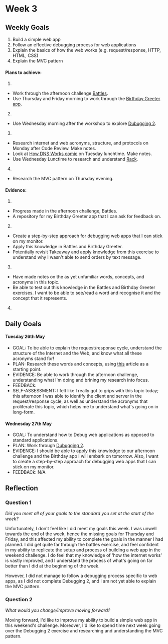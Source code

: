 # Week 3

## Weekly Goals

1. Build a simple web app
2. Follow an effective debugging process for web applications
3. Explain the basics of how the web works (e.g. request/response, HTTP, HTML, CSS)
4. Explain the MVC pattern

#### Plans to achieve:

1. 
- Work through the afternoon challenge [Battles](https://github.com/makersacademy/course/tree/master/intro_to_the_web).
- Use Thursday and Friday morning to work through the [Birthday Greeter app](https://github.com/makersacademy/course/blob/master/intro_to_the_web/post_challenges/birthday_app.md).
2. 
- Use Wednesday morning after the workshop to explore [Dubugging 2](https://github.com/makersacademy/skills-workshops/tree/master/week-3/debugging_2).
3.
- Research internet and web acronyms, structure, and protocols on Monday after Code Review. Make notes. 
- Look at [How DNS Works comic](https://howdns.works/) on Tuesday lunchtime. Make notes. 
- Use Wednesday Lunctime to research and understand [Rack](https://thoughtbot.com/upcase/videos/rack).
4. 
- Research the MVC pattern on Thursday evening. 

#### Evidence:

1.
- Progress made in the afternoon challenge, Battles. 
- A repository for my Birthday Greeter app that I can ask for feedback on. 
2. 
- Create a step-by-step approach for debugging web apps that I can stick on my monitor. 
- Apply this knowledge in Battles and Birthday Greeter. 
- Potentially revisit Takeaway and apply knowledge from this exercise to understand why I wasn't able to send orders by text message. 
3.
- Have made notes on the as yet unfamiliar words, concepts, and acronyms in this topic. 
- Be able to test out this knowledge in the Battles and Birthday Greeter exercises. I want to be able to see/read a word and recognise it and the concept that it represents. 
4. 


## Daily Goals

#### Tuesday 26th May
- GOAL: To be able to explain the request/response cycle, understand the structure of the Internet and the Web, and know what all these acronyms stand for!
- PLAN: Research these words and concepts, using [this](https://github.com/makersacademy/course/blob/93dba358ffb235d943c5f13349f6a26e5487d17b/pills/internet_web.md) article as a starting point. 
- EVIDENCE: Be able to work through the afternoon challenge, understanding what I'm doing and brining my research into focus. 
- FEEDBACk: 
- SELF-ASSESSMENT: I felt like I really got to grips with this topic today; this afternoon I was able to identify the client and server in the request/response cycle, as well as understand the acronyms that proliferate this topic, which helps me to understand what's going on in long-form. 

#### Wednesday 27th May
- GOAL: To understand how to Debug web applications as opposed to standard applications. 
- PLAN: Work through [Dubugging 2](https://github.com/makersacademy/skills-workshops/tree/master/week-3/debugging_2).
- EVIDENCE: I should be able to apply this knowledge to our afternoon challenge and the Birthday app I will embark on tomorrow. Also, I want to create a step-by-step approach for debugging web apps that I can stick on my monitor. 
- FEEDBACk: N/A


## Reflection

### Question 1

*Did you meet all of your goals to the standard you set at the start of the week?*

Unfortunately, I don't feel like I did meet my goals this week. I was unwell towards the end of the week, hence the missing goals for Thursday and Friday, and this affected my ability to complete the goals in the manner I had planned. I did get quite far through the battles exercise, and feel confident in my ability to replicate the setup and process of building a web app in the weekend challenge. I do feel that my knowledge of 'how the internet works' is vastly improved, and I understand the process of what's going on far better than I did at the beginning of the week. 

However, I did not manage to follow a debugging process specific to web apps, as I did not complete Debugging 2, and I am not yet able to explain the MVC pattern.


### Question 2

*What would you change/improve moving forward?*

Moving forward, I'd like to improve my ability to build a simple web app in this weekend's challenge. Moreover, I'd like to spend time next week going over the Debugging 2 exercise and researching and understanding the MVC pattern. 


